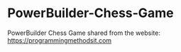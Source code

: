 # PowerBuilder-Chess-Game
PowerBuilder Chess Game
shared from the website: https://programmingmethodsit.com
